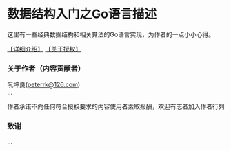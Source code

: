 # 数据结构入门之Go语言描述
这里有一些经典数据结构和相关算法的Go语言实现，为作者的一点小小心得。

[【详细介绍】](book/index.md)  [【关于授权】](LICENSE.md)

### 关于作者（内容贡献者）

阮坤良(peterrk@126.com)  
...

作者承诺不向任何符合授权要求的内容使用者索取报酬，欢迎有志者加入作者行列

### 致谢
...
